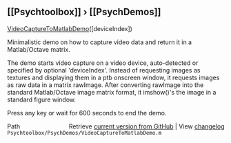 ## [[Psychtoolbox]] &#8250; [[PsychDemos]]

[VideoCaptureToMatlabDemo](VideoCaptureToMatlabDemo)([deviceIndex])  
  
Minimalistic demo on how to capture video data and return it in a  
Matlab/Octave matrix.  
  
The demo starts video capture on a video device, auto-detected or  
specified by optional 'deviceIndex'. Instead of requesting images as  
textures and displaying them in a ptb onscreen window, it requests images  
as raw data in a matrix rawImage. After converting rawImage into the  
standard Matlab/Octave image matrix format, it imshow()'s the image in a  
standard figure window.  
  
Press any key or wait for 600 seconds to end the demo.  
  




<div class="code_header" style="text-align:right;">
  <span style="float:left;">Path&nbsp;&nbsp;</span> <span class="counter">Retrieve <a href=
  "https://raw.github.com/Psychtoolbox-3/Psychtoolbox-3/beta/Psychtoolbox/PsychDemos/VideoCaptureToMatlabDemo.m">current version from GitHub</a> | View <a href=
  "https://github.com/Psychtoolbox-3/Psychtoolbox-3/commits/beta/Psychtoolbox/PsychDemos/VideoCaptureToMatlabDemo.m">changelog</a></span>
</div>
<div class="code">
  <code>Psychtoolbox/PsychDemos/VideoCaptureToMatlabDemo.m</code>
</div>

